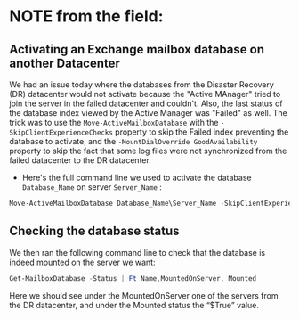 # NOTE from the field:

## Activating an Exchange mailbox database on another Datacenter 
We had an issue today where the databases from the Disaster Recovery (DR) datacenter would not activate because the "Active MAnager" tried to join the server in the failed datacenter and couldn't.
Also, the last status of the database index viewed by the Active Manager was "Failed" as well.
The trick was to use the `Move-ActiveMailboxDatabase` with the `-SkipClientExperienceChecks` property to skip the Failed index preventing the database to activate, and the `-MountDialOverride GoodAvailability` property to skip the fact that some log files were not synchronized from the failed datacenter to the DR datacenter.

- Here's the full command line we used to activate the database `Database_Name` on server `Server_Name` :

```powershell
Move-ActiveMailboxDatabase Database_Name\Server_Name -SkipClientExperienceChecks -MountDialOverRide GoodAvailability 
```

## Checking the database status
We then ran the following command line to check that the database is indeed mounted on the server we want:

```Powershell
Get-MailboxDatabase -Status | Ft Name,MountedOnServer, Mounted
```

Here we should see under the MountedOnServer one of the servers from the DR datacenter, and under the Mounted status the “$True” value.
